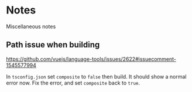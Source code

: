 # Notes
Miscellaneous notes

## Path issue when building

https://github.com/vuejs/language-tools/issues/2622#issuecomment-1545577994

In `tsconfig.json` set `composite` to `false` then build. It should show a
normal error now. Fix the error, and set `composite` back to `true`.